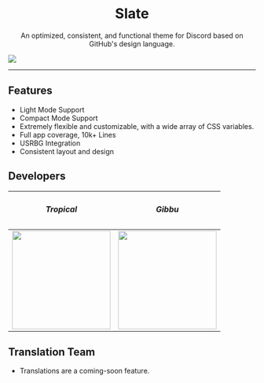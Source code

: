 <h1 align="center">Slate</h1>
<p align="center">An optimized, consistent, and functional theme for Discord based on GitHub's design language.</p>

![](https://i.imgur.com/GEcQZhN.png)

---

## Features
* Light Mode Support
* Compact Mode Support
* Extremely flexible and customizable, with a wide array of CSS variables.
* Full app coverage, 10k+ Lines
* USRBG Integration
* Consistent layout and design

## Developers

| <h5>Tropical</h5> | <h5>Gibbu</h5> |
|:-:|:-:|
| <a href="https://github.com/Gibbu" target="_blank"> <img src="https://avatars0.githubusercontent.com/u/24623601?s=460&v=4" alt="" width="200px" height="200px"> </a> | <a href="https://github.com/Tropix126" target="_blank"> <img src="https://avatars3.githubusercontent.com/u/20338746?s=460&u=d9ebab4f6f0f5221390bca1eaf8f191acd275afe&v=4" alt="" width="200px" height="200px"> </a> |

## Translation Team

* Translations are a coming-soon feature.
